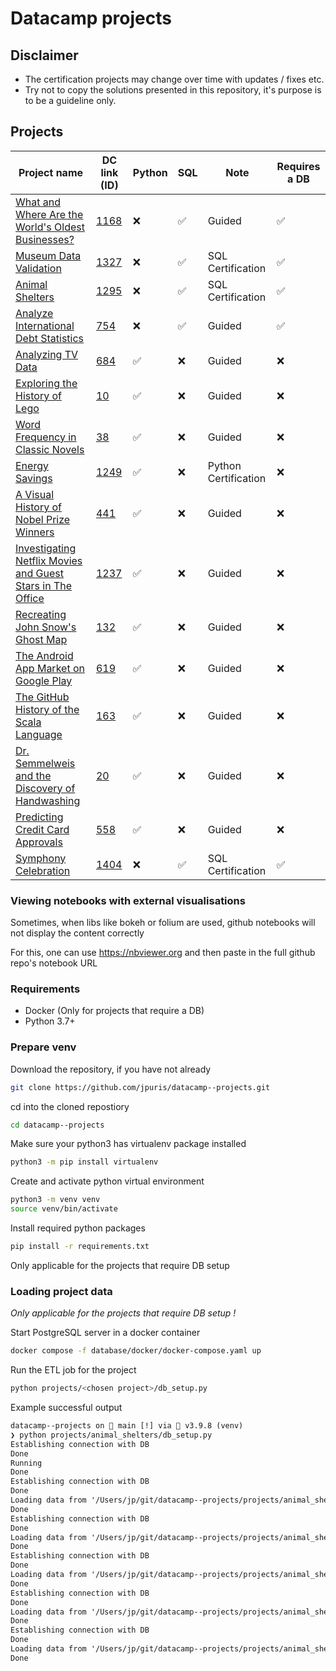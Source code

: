 # Datacamp projects

## Disclaimer

* The certification projects may change over time with updates / fixes etc.
* Try not to copy the solutions presented in this repository, it's purpose is to be a guideline only.

## Projects

| Project name | DC link (ID) |  Python | SQL | Note | Requires a DB |
| --- | --- | --- | --- | --- | --- |
| [What and Where Are the World's Oldest Businesses?](projects/oldest_businesses/notebook.ipynb) | [1168](https://projects.datacamp.com/projects/1168) | ❌ | ✅ | Guided | ✅ |
| [Museum Data Validation](projects/museum_data_validation/notebook.ipynb) | [1327](https://projects.datacamp.com/projects/1327) | ❌ | ✅ | SQL Certification | ✅ |
| [Animal Shelters](projects/animal_shelters/notebook.ipynb) | [1295](https://projects.datacamp.com/projects/1295) | ❌ | ✅ | SQL Certification | ✅ |
| [Analyze International Debt Statistics](projects/international_debt/notebook.ipynb) | [754](https://projects.datacamp.com/projects/754) | ❌ | ✅ | Guided | ✅ |
| [Analyzing TV Data](projects/analyzing_tv_data/notebook.ipynb) | [684](https://projects.datacamp.com/projects/684) | ✅ | ❌ | Guided | ❌ |
| [Exploring the History of Lego](projects/exploring_the_history_of_lego/notebook.ipynb) | [10](https://projects.datacamp.com/projects/10) | ✅ | ❌ | Guided | ❌ |
| [Word Frequency in Classic Novels](projects/word_frequency_in_classic_novels/notebook.ipynb) | [38](https://projects.datacamp.com/projects/38) | ✅ | ❌ | Guided | ❌ |
| [Energy Savings](projects/energy_savings/notebook.ipynb) | [1249](https://projects.datacamp.com/projects/1249) | ✅ | ❌ | Python Certification | ❌ |
| [A Visual History of Nobel Prize Winners](projects/nobel_prize_winners/notebook.ipynb) | [441](https://projects.datacamp.com/projects/441) | ✅ | ❌ | Guided | ❌ |
| [Investigating Netflix Movies and Guest Stars in The Office](projects/netflix_movies/notebook.ipynb) | [1237](https://projects.datacamp.com/projects/1237) | ✅ | ❌ | Guided | ❌ |
| [Recreating John Snow's Ghost Map](projects/john_snows_ghost_map/notebook.ipynb) | [132](https://projects.datacamp.com/projects/132) | ✅ | ❌ | Guided | ❌ |
| [The Android App Market on Google Play](projects/the_android_app_market_on_google_play/notebook.ipynb) | [619](https://projects.datacamp.com/projects/619) | ✅ | ❌ | Guided | ❌ |
| [The GitHub History of the Scala Language](projects/the_github_history_of_the_scala_language/notebook.ipynb) | [163](https://projects.datacamp.com/projects/163) | ✅ | ❌ | Guided | ❌ |
| [Dr. Semmelweis and the Discovery of Handwashing](projects/dr_semmelweis_and_the_discovery_of_handwashing/notebook.ipynb) | [20](https://projects.datacamp.com/projects/20) | ✅ | ❌ | Guided | ❌ |
| [Predicting Credit Card Approvals](projects/predicting_credit_card_approvals/notebook.ipynb) | [558](https://projects.datacamp.com/projects/558) | ✅ | ❌ | Guided | ❌ |
| [Symphony Celebration](projects/symphony_celebration/notebook.ipynb) | [1404](https://projects.datacamp.com/projects/1404) | ❌ | ✅ | SQL Certification | ✅ |

### Viewing notebooks with external visualisations

Sometimes, when libs like bokeh or folium are used, github notebooks will not display the content correctly

For this, one can use <https://nbviewer.org> and then paste in the full github repo's notebook URL

### Requirements

* Docker (Only for projects that require a DB)
* Python 3.7+

### Prepare venv

Download the repository, if you have not already

```sh
git clone https://github.com/jpuris/datacamp--projects.git
```

cd into the cloned repostiory

```sh
cd datacamp--projects
```

Make sure your python3 has virtualenv package installed

```sh
python3 -m pip install virtualenv
```

Create and activate python virtual environment

```sh
python3 -m venv venv
source venv/bin/activate
```

Install required python packages

```sh
pip install -r requirements.txt
```

Only applicable for the projects that require DB setup

### Loading project data

*Only applicable for the projects that require DB setup* *!*

Start PostgreSQL server in a docker container

```sh
docker compose -f database/docker/docker-compose.yaml up
```

Run the ETL job for the project

```sh
python projects/<chosen project>/db_setup.py
```

Example successful output

```txt
datacamp--projects on  main [!] via 🐍 v3.9.8 (venv)
❯ python projects/animal_shelters/db_setup.py
Establishing connection with DB
Done
Running
Done
Establishing connection with DB
Done
Loading data from '/Users/jp/git/datacamp--projects/projects/animal_shelters/assets/data/sponsored_pets.csv' into 'sponsored_animals'
Done
Establishing connection with DB
Done
Loading data from '/Users/jp/git/datacamp--projects/projects/animal_shelters/assets/data/age_costs.csv' into 'age_costs'
Done
Establishing connection with DB
Done
Loading data from '/Users/jp/git/datacamp--projects/projects/animal_shelters/assets/data/location_costs.csv' into 'location_costs'
Done
Establishing connection with DB
Done
Loading data from '/Users/jp/git/datacamp--projects/projects/animal_shelters/assets/data/size_costs.csv' into 'size_costs'
Done
Establishing connection with DB
Done
Loading data from '/Users/jp/git/datacamp--projects/projects/animal_shelters/assets/data/animal_data.csv' into 'animals'
Done
```
